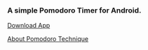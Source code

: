 ### A simple Pomodoro Timer for Android.

[Download App](https://lymc.github.io/pomodoro-timer/)

[About Pomodoro Technique](https://cirillocompany.de/pages/pomodoro-technique)
